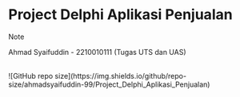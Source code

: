 # Project Delphi Aplikasi Penjualan

>[!note]
> Ahmad Syaifuddin - 2210010111 (Tugas UTS dan UAS)
<br>
![GitHub repo size](https://img.shields.io/github/repo-size/ahmadsyaifuddin-99/Project_Delphi_Aplikasi_Penjualan)
